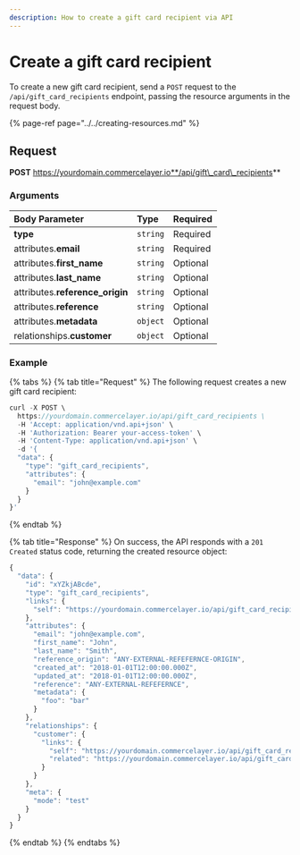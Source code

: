 ```yaml
---
description: How to create a gift card recipient via API
---
```


# Create a gift card recipient

To create a new gift card recipient, send a `POST` request to the `/api/gift_card_recipients` endpoint, passing the resource arguments in the request body.

{% page-ref page="../../creating-resources.md" %}

## Request

**POST** https://yourdomain.commercelayer.io**/api/gift\_card\_recipients**

### Arguments

| Body Parameter | Type | Required |
| :--- | :--- | :--- |
| **type** | `string` | Required |
| attributes.**email** | `string` | Required |
| attributes.**first\_name** | `string` | Optional |
| attributes.**last\_name** | `string` | Optional |
| attributes.**reference\_origin** | `string` | Optional |
| attributes.**reference** | `string` | Optional |
| attributes.**metadata** | `object` | Optional |
| relationships.**customer** | `object` | Optional |

### Example

{% tabs %}
{% tab title="Request" %}
The following request creates a new gift card recipient:

```javascript
curl -X POST \
  https://yourdomain.commercelayer.io/api/gift_card_recipients \
  -H 'Accept: application/vnd.api+json' \
  -H 'Authorization: Bearer your-access-token' \
  -H 'Content-Type: application/vnd.api+json' \
  -d '{
  "data": {
    "type": "gift_card_recipients",
    "attributes": {
      "email": "john@example.com"
    }
  }
}'
```
{% endtab %}

{% tab title="Response" %}
On success, the API responds with a `201 Created` status code, returning the created resource object:

```javascript
{
  "data": {
    "id": "xYZkjABcde",
    "type": "gift_card_recipients",
    "links": {
      "self": "https://yourdomain.commercelayer.io/api/gift_card_recipients/xYZkjABcde"
    },
    "attributes": {
      "email": "john@example.com",
      "first_name": "John",
      "last_name": "Smith",
      "reference_origin": "ANY-EXTERNAL-REFEFERNCE-ORIGIN",
      "created_at": "2018-01-01T12:00:00.000Z",
      "updated_at": "2018-01-01T12:00:00.000Z",
      "reference": "ANY-EXTERNAL-REFEFERNCE",
      "metadata": {
        "foo": "bar"
      }
    },
    "relationships": {
      "customer": {
        "links": {
          "self": "https://yourdomain.commercelayer.io/api/gift_card_recipients/xYZkjABcde/relationships/customer",
          "related": "https://yourdomain.commercelayer.io/api/gift_card_recipients/xYZkjABcde/customer"
        }
      }
    },
    "meta": {
      "mode": "test"
    }
  }
}
```
{% endtab %}
{% endtabs %}


